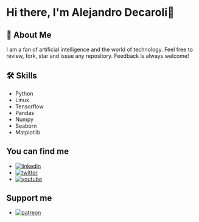 # Hi there, I'm Alejandro Decaroli👋

## 🚀 About Me

I am a fan of artificial intelligence and the world of technology. Feel free to review, fork, star and issue any repository. Feedback is always welcome!

## 🛠 Skills

- Python 
- Linux 
- Tensorflow 
- Pandas 
- Numpy 
- Seaborn 
- Matplotlib 

## You can find me

- [![linkedin](https://img.shields.io/badge/linkedin-0A66C2?style=for-the-badge&logo=linkedin&logoColor=white)](https://www.linkedin.com/in/alejandro-decaroli-b5a730179/)
- [![twitter](https://img.shields.io/badge/twitter-1DA1F2?style=for-the-badge&logo=twitter&logoColor=white)](https://twitter.com/Ale_Decaroli)
- [![youtube](https://img.shields.io/badge/Youtube-%23FF0000?style=for-the-badge)](https://youtube.com/@IAconAlejandro?si=M0wudBlu-ieXwBh2)

## Support me

- [![patreon](https://img.shields.io/badge/Patreon-%23FF5900?style=for-the-badge)](https://patreon.com/IAconAlejandro)



